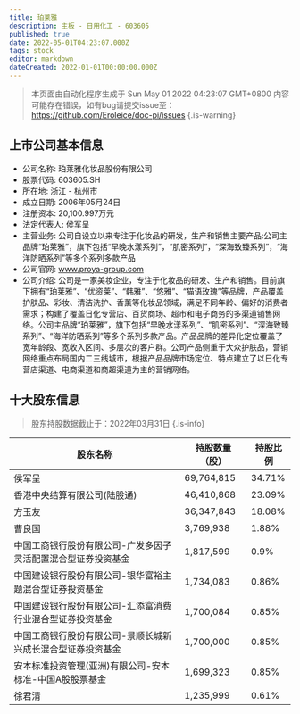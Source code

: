 ```yaml
---
title: 珀莱雅
description: 主板 - 日用化工 - 603605
published: true
date: 2022-05-01T04:23:07.000Z
tags: stock
editor: markdown
dateCreated: 2022-01-01T00:00:00.000Z
---
```


> 本页面由自动化程序生成于 Sun May 01 2022 04:23:07 GMT+0800
> 内容可能存在错误，如有bug请提交issue至：https://github.com/Eroleice/doc-pi/issues
{.is-warning}

## 上市公司基本信息
- 公司名称: 珀莱雅化妆品股份有限公司
- 股票代码: 603605.SH
- 所在地: 浙江 - 杭州市
- 成立日期: 2006年05月24日
- 注册资本: 20,100.997万元
- 法定代表人: 侯军呈
- 主营业务: 公司自设立以来专注于化妆品的研发，生产和销售主要产品:公司主品牌“珀莱雅”，旗下包括“早晚水漾系列”，“肌密系列”，“深海致臻系列”，“海洋防晒系列”等多个系列多款产品
- 公司官网: www.proya-group.com
- 公司介绍: 公司是一家美妆企业，专注于化妆品的研发、生产和销售。目前旗下拥有“珀莱雅”、“优资莱”、“韩雅”、“悠雅”、“猫语玫瑰”等品牌，产品覆盖护肤品、彩妆、清洁洗护、香薰等化妆品领域，满足不同年龄、偏好的消费者需求；构建了覆盖日化专营店、百货商场、超市和电子商务的多渠道销售网络。公司主品牌“珀莱雅”，旗下包括“早晚水漾系列”、“肌密系列”、“深海致臻系列”、“海洋防晒系列”等多个系列多款产品。产品品牌的差异化定位覆盖了宽年龄段、宽收入区间、多层次的客户群。公司产品侧重于大众护肤品，营销网络重点布局国内二三线城市，根据产品品牌市场定位、特点建立了以日化专营店渠道、电商渠道和商超渠道为主的营销网络。


## 十大股东信息
> 股东持股数据截止于：2022年03月31日
{.is-info}

| 股东名称 | 持股数量（股） | 持股比例 |
| --- | --- | --- |
| 侯军呈 | 69,764,815 | 34.71% |
| 香港中央结算有限公司(陆股通) | 46,410,868 | 23.09% |
| 方玉友 | 36,347,843 | 18.08% |
| 曹良国 | 3,769,938 | 1.88% |
| 中国工商银行股份有限公司-广发多因子灵活配置混合型证券投资基金 | 1,817,599 | 0.9% |
| 中国建设银行股份有限公司-银华富裕主题混合型证券投资基金 | 1,734,083 | 0.86% |
| 中国建设银行股份有限公司-汇添富消费行业混合型证券投资基金 | 1,700,084 | 0.85% |
| 中国工商银行股份有限公司-景顺长城新兴成长混合型证券投资基金 | 1,700,000 | 0.85% |
| 安本标准投资管理(亚洲)有限公司-安本标准-中国A股股票基金 | 1,699,323 | 0.85% |
| 徐君清 | 1,235,999 | 0.61% |




